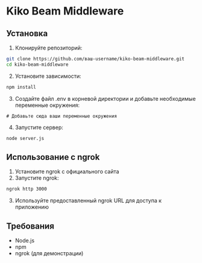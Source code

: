 # Kiko Beam Middleware

## Установка

1. Клонируйте репозиторий:
```bash
git clone https://github.com/ваш-username/kiko-beam-middleware.git
cd kiko-beam-middleware
```

2. Установите зависимости:
```bash
npm install
```

3. Создайте файл .env в корневой директории и добавьте необходимые переменные окружения:
```
# Добавьте сюда ваши переменные окружения
```

4. Запустите сервер:
```bash
node server.js
```

## Использование с ngrok

1. Установите ngrok с официального сайта
2. Запустите ngrok:
```bash
ngrok http 3000
```
3. Используйте предоставленный ngrok URL для доступа к приложению

## Требования
- Node.js
- npm
- ngrok (для демонстрации) 